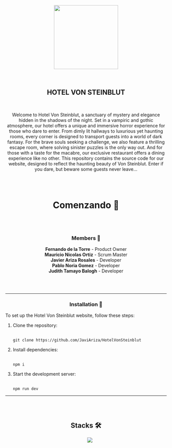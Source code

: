 <p align="center">
  <img src="https://res.cloudinary.com/dgzgzx9ov/image/upload/v1740937609/logo_hotel_blanco_imoyr1.png" width="200">
</p>

<br>

<h2 align="center">HOTEL VON STEINBLUT</h2>

<br>

<p align="center">
  Welcome to Hotel Von Steinblut, a sanctuary of mystery and elegance hidden in the shadows of the night. Set in a vampiric and gothic atmosphere, our hotel offers a unique and immersive horror experience for those who dare to enter. From dimly lit hallways to luxurious yet haunting rooms, every corner is designed to transport guests into a world of dark fantasy. For the brave souls seeking a challenge, we also feature a thrilling escape room, where solving sinister puzzles is the only way out. And for those with a taste for the macabre, our exclusive restaurant offers a dining experience like no other. This repository contains the source code for our website, designed to reflect the haunting beauty of Von Steinblut. Enter if you dare, but beware some guests never leave...
</p>

<br><br>

<h1 align="center">Comenzando 🚀</h1>

<br><br>

<h3 align="center">Members 👤</h3>

<div align="center">
  <p>
    <strong>Fernando de la Torre</strong> - Product Owner<br>
    <strong>Mauricio Nicolas Ortiz</strong> - Scrum Master<br>
    <strong>Javier Ariza Rosales</strong> - Developer<br>
    <strong>Pablo Noria Gomez</strong> - Developer<br>
    <strong>Judith Tamayo Balogh</strong> - Developer
  </p>
</div>

<br><br>

<hr>

<h3 align="center">Installation 🔧</h3>

<p>To set up the Hotel Von Steinblut website, follow these steps:</p>

<ol>
  <li>Clone the repository:</li>
    <br>
  <pre><code>git clone https://github.com/JaviAriza/HotelVonSteinblut</code></pre>

  <li>Install dependencies:</li>
    <br>
  <pre><code>npm i</code></pre>

  <li>Start the development server:</li>
    <br>
  <pre><code>npm run dev</code></pre>
</ol>

<hr>

<br><br>

<h2 align="center">Stacks 🛠️</h2>

<ul align="center">
<p align="center">
  <img src="https://res.cloudinary.com/dandumvvy/image/upload/v1741038263/i2mqg4xbwd5xm8uxh3oh.png">
</p>

  
</ul>
